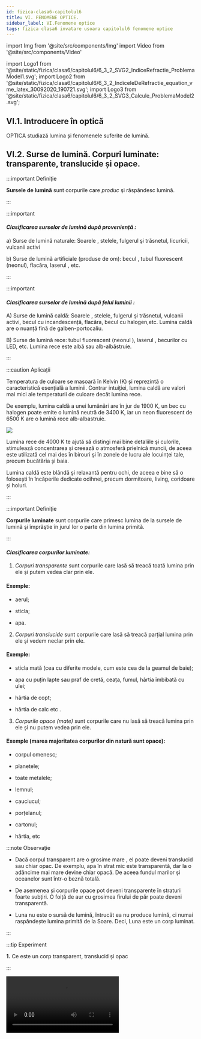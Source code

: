 ```yaml
---
id: fizica-clasa6-capitolul6
title: VI. FENOMENE OPTICE.
sidebar_label: VI.Fenomene optice
tags: fizica clasa6 invatare usoara capitolul6 fenomene optice
---
```


import Img from '@site/src/components/Img'
import Video from '@site/src/components/Video'

import Logo1 from '@site/static/fizica/clasa6/capitolul6/6_3_2_SVG2_IndiceRefractie_ProblemaModel1.svg';
import Logo2 from '@site/static/fizica/clasa6/capitolul6/6_3_2_IndiceleDeRefractie_equation_vme_latex_30092020_190721.svg';
import Logo3 from '@site/static/fizica/clasa6/capitolul6/6_3_2_SVG3_Calcule_ProblemaModel2.svg';


## VI.1. Introducere în optică



OPTICA studiază lumina și fenomenele suferite de lumină.


## VI.2. Surse de lumină. Corpuri luminate: transparente, translucide și opace.	




:::important Definiţie

**Sursele de lumină** sunt corpurile care _produc_ şi răspândesc lumină. 

:::


:::important

#### _Clasificarea surselor de lumină după proveniență :_

a)	Surse de lumină naturale: Soarele , stelele, fulgerul și trăsnetul, licuricii, vulcanii activi
 
b)	Surse de lumină artificiale (produse de om): becul , tubul fluorescent (neonul), flacăra, laserul , etc.

:::


:::important


#### _Clasificarea surselor de lumină după felul luminii  :_


A)	Surse de lumină caldă: Soarele , stelele, fulgerul și trăsnetul, vulcanii activi, becul cu incandescență, flacăra, becul cu halogen,etc.  Lumina caldă are o nuanță fină de galben-portocaliu.
 
B)	Surse de lumină rece: tubul fluorescent (neonul ), laserul , becurilor cu LED, etc. Lumina rece este albă sau alb-albăstruie.




:::


:::caution Aplicații

Temperatura de culoare se masoară în Kelvin (K) și reprezintă o caracteristică esențială a luminii. Contrar intuiției, lumina caldă are valori mai mici ale temperaturii de culoare decât lumina rece. 

De exemplu, lumina caldă a unei lumânări are în jur de 1900 K, un bec cu halogen poate emite o lumină neutră de 3400 K, iar un neon fluorescent de 6500 K are o lumină rece alb-albastruie. 

<Img src="fizica/clasa6/capitolul6/6_2_Poza0_TemperaturaDeCuloare.jpg" />


Lumina rece de 4000 K te ajută să distingi mai bine detaliile și culorile, stimulează concentrarea și creează o atmosferă prielnică muncii, de aceea este utilizată cel mai des în birouri și în zonele de lucru ale locuinței tale, precum bucătăria și baia.
 
Lumina caldă este blândă și relaxantă pentru ochi, de aceea e bine să o folosești în încăperile dedicate odihnei, precum dormitoare, living, coridoare și holuri.

:::



:::important Definiţie

**Corpurile luminate** sunt corpurile care primesc lumina de la sursele de lumină şi împrăştie în jurul lor o parte din lumina primită.

:::



#### _Clasificarea corpurilor luminate:_


1)	_Corpuri transparente_ sunt corpurile care lasă să treacă toată lumina prin ele și putem vedea clar prin ele. 

#### Exemple:

- aerul;

- sticla;

- apa.

2)	_Corpuri translucide_ sunt corpurile care lasă să treacă parțial lumina prin ele și vedem neclar prin ele. 

#### Exemple:

- sticla mată (cea cu diferite modele, cum este cea de la geamul de baie);

- apa cu puțin lapte sau praf de cretă, ceața, fumul, hârtia îmbibată cu ulei;

- hârtia de copt;

- hârtia de calc etc .

3)	_Corpurile opace (mate)_ sunt corpurile care nu lasă să treacă  lumina prin ele și nu putem vedea  prin ele. 

#### Exemple (marea majoritatea corpurilor din natură sunt opace):

- corpul omenesc;

- planetele;

- toate metalele;

- lemnul;

- cauciucul;

- porțelanul;

- cartonul;

- hârtia, etc


:::note Observație

- Dacă corpul transparent are o grosime mare , el poate deveni translucid sau chiar opac. De exemplu, apa în strat mic este transparentă, dar la o adâncime mai mare devine  chiar opacă. De aceea fundul marilor și oceanelor sunt într-o beznă totală.

- De asemenea și corpurile opace pot deveni transparente în straturi foarte subțiri. O foiță de aur cu grosimea firului de păr poate deveni transparentă.

- Luna nu este o sursă de lumină, întrucât ea nu produce lumină, ci numai raspândește lumina primită de la Soare. Deci, Luna este un corp luminat.

:::



:::tip Experiment

**1.** Ce este un corp transparent, translucid și opac

:::


<Video src="https://www.youtube.com/embed/Bw2ekVKWpg4" />


**Materiale necesare:** un corp transparent (pahar de sticlă), translucid (hârtie de calc sau hârtie de copt) și opac (lingură), lanternă.



**Modul de lucru (Partea 1):** 

- Priveşte, rând pe rând, prin obiectele date corpurile din jurul tău. Cum vezi prin ele ?




:::note Observație (Partea 1)

Prin corpul transparent vedem clar, prin corpul translucid vedem neclar şi prin corpurile opace nu vedem deloc.


:::



**Modul de lucru (Partea 2):** 

- Luminează pe rând cele trei corpuri luminate. Prin care trece lumina ?





:::note Observație (Partea 2)

Prin corpul transprent trece toată lumina ce cade pe el, prin corpul translucid trece doar o parte din lumină şi prin corpurile opace  nu trece deloc lumina.


:::




**Concluzia experimentului:** 

Corpurile prin care lumina trece şi prin care vedem clar sunt corpuri transparente ( exemple : aerul, apa, sticla, anumite mase plastice, etc. ).

Corpurile care lasă să trecă parțial lumina prin ele şi prin care vedem neclar sunt corpuri translucide ( sticla mată, ceaţa, hârtia de calc, hârtia îmbibată cu ulei ).

Corpurile prin care lumina nu trece şi prin care nu vedem sunt corpuri opace ( toate metalele, lemnul, porţelanul , cauciucul, unele mase plastice, etc.)





:::caution Să observăm:

Privește imaginile următoare și scrie în dreptul fiecăreia ce fel de sursă este (naturală/artificială).


1) ........................

<Img src="fizica/clasa6/capitolul6/6_2_Poza1_Fulgerul.jpg" />


2) ........................

<Img src="fizica/clasa6/capitolul6/6_2_Poza2_Rasarit.jpg" />


3) ........................

<Img src="fizica/clasa6/capitolul6/6_2_Poza3_Lumanare.jpg" />


4) ........................

<Img src="fizica/clasa6/capitolul6/6_2_Poza4_Bec.jpg" />

5) ........................

<Img src="fizica/clasa6/capitolul6/6_2_Poza5_Lasere.jpg" />


6) ........................

<Img src="fizica/clasa6/capitolul6/6_2_Poza6_Vulcan.jpg" />


7) ........................

<Img src="fizica/clasa6/capitolul6/6_2_Poza7_Neon.jpg" />



:::


<br></br>



:::caution Să observăm:

Privește imaginile următoare și scrie în dreptul fiecăreia felul corpului (transparent/translucid/opac)

8) ........................

<Img src="fizica/clasa6/capitolul6/6_2_Poza8_Ochelari.jpg" />


9) ........................

<Img src="fizica/clasa6/capitolul6/6_2_Poza9_SticlaMata.jpg" />


10) ........................

<Img src="fizica/clasa6/capitolul6/6_2_Poza10_Acvariu.jpg" />


11) ........................

<Img src="fizica/clasa6/capitolul6/6_2_Poza11_GlobSticla.jpg" />


12) ........................

<Img src="fizica/clasa6/capitolul6/6_2_Poza12_Luna.jpg" />


13) ........................

<Img src="fizica/clasa6/capitolul6/6_2_Poza13_LocomotivaCuAbur.jpg" />

14) ........................

<Img src="fizica/clasa6/capitolul6/6_2_Poza14_CopacInCeata.jpg" />


:::

<br></br>
<br></br>



## VI.3. Propagarea rectilinie a luminii. Viteza luminii.


### VI.3.1. Propagarea  rectilinie a luminii. 



:::tip Experiment

**2.** Propagarea rectilinie a luminii 

:::


<Video src="https://www.youtube.com/embed/l_9JY4eabbI" />


**Materiale necesare:** lanternă, corp.



**Modul de lucru:** 

- Luminează cu lanterna un pieptene. 

- Ce observi ? 


:::note Observație

La ieşirea din pieptăn, lumina apare sub formă de linii drepte, intercalate cu linii întunecate.

:::


**Concluzia experimentului:** 

La ieşirea din pieptăn, ea apare sub formă de linii drepte.

Unde sunt dinţii pieptănului se formează umbra lor, deoarece lumina nu poate să-şi schimbe direcţia de propagare pentru a ocoli obstacolele. 

Deci, lumina se propagă în linie dreaptă.


:::important

**Lumina se propagă ( se răspândește ) prin mediile transparente și translucide în linie dreaptă, adică rectiliniu.**

**Lumina se propagă și în vid (spațiu unde nu există nicio substanță).**



:::






:::important

**Raza de lumină** indică direcția de propagare a luminii și se desenează printr-o linie dreaptă cu o săgeată care să indice sensul de propagare. 


:::




:::important

Un grup de mai multe raze de lumină învecinate, care suferă aceleași fenomene optice  formează un **fascicul de lumină.** 


:::



:::important

#### Clasificarea fasciculelor de lumină:
 
a)	Fascicul paralel, în care toate razele sunt paralele.


<Img src="fizica/clasa6/capitolul6/6_3_1_Poza1_FasciculParalel.jpg" />



b)	Fascicul convergent, în care razele se întâlnesc într-un punct.


<Img src="fizica/clasa6/capitolul6/6_3_1_Poza2_FasciculConvergent.jpg" />


c)	Fascicul divergent, în care razele pleacă din același punct și se îndepărtează unele de altele.

<Img src="fizica/clasa6/capitolul6/6_3_1_Poza3_FasciculDivergent.jpg" />



:::


<br></br>



:::tip Experiment

**3.** Tipuri de fascicule
:::


<Video src="https://www.youtube.com/embed/rTX-UMNXsH8" />


**Materiale necesare:** lanternă, hârtie (carton), foarfece, riglă, creion


:::warning Atenție

Atenție când lucrezi cu obiecte ascuțite (foarfece) !

:::



**Modul de lucru:** 

- Decupează din hârtie sau carton două fante (deschideri) paralele, pe alta hârtie două fante convergente (un V).

- Luminează pe rând cele două fante. 
 

- Ce observi ? 


:::note Observație

Lumina trece prin fante și formează cele trei tipuri de fascicule.

:::


**Concluzia experimentului:** 

Fasciculele de lumină sunt de trei feluri: 

- paralel (raze paralele),
 
- divergent (raze care pornesc din același punct și apoi se îndepărtează) și

- convergent (raze care se unesc) .
 



<br></br>
<br></br>



### VI.3.2. Viteza luminii. Anul-lumină. Indicele de refracție.


:::important

**În vid lumina se propagă cu viteza de 300.000.000 m/s**  și se notează cu  litera "c " și nu cu "v", ca la viteză. Cu "v " notăm viteza luminii în celelalte medii (substanțe transparente). În alte medii viteza de propagare a luminii este mai mică. 

:::


:::important

**Lumina își schimbă viteza de propagare în funcție de mediul traversat.**

:::


Viteza luminii este cea mai mare viteză cunoscută până acum. Dacă am reuși să ne deplasăm cu viteza luminii, într-o secundă am ajunge în America și ne-am și întoarce, adică ne-am putea teleporta. Dar suntem încă departe de acestă viteză. Cea mai mare viteză este a unei rachete cosmice, care pentru a se desprinde de gravitația Pământului are o viteză de 40.000km/h.


:::important

**Pentru a măsura distanțele colosale dintre corpurile cerești ( planete, stele, galaxii ) se folosește ca unitate de măsură anul-lumină.** 

:::

:::important Definiție

**Anul-lumină ( a. l. )** este distanța pe care o stăbate lumina într-un an de zile.


:::


:::important

a.l. = c ∙ t = 300.000.000 m/s ∙ 1 an = 300.000.000 m/s ∙ 365 zile = 300.000.000 m/s ∙ 365 ∙ 24 h = 300.000.000 m/s ∙ 365 ∙ 24 ∙ 3600 s 

a.l. = c ∙ t  = 946.080 ∙ 10<sup>10</sup> m

:::



:::caution Problemă model

1) Care este distanța de la Soare la Pământ, știind că luminii îi ia 8 minute pentru a ajunge pe Terra.

- Notăm datele problemei :

  - t = 8 min
  - c = 300.000.000 m/s
  - d = ?

- Scriem formula distanței : 

  - d = c ∙ t = 300.000.000 m/s ∙ 8 min = 300.000.000 m/s ∙ 8 ∙ 60 s = 144000000000 m = 144 ∙ 10<sup>9</sup> m ( 144 de miliarde de metri ).

 
:::




:::caution Problemă model

2) Proxima Centauri este o stea pitică roșie ce se află la o distanță de aproximativ 4 ∙1013 km de Terra în constelația Centaurului, fiind steaua cea mai apropiată de Sistemul nostru Solar. Află timpul în ani în care lumina parcurge această distanță

- Notăm datele problemei :

  - t = ? min
  - c = 300.000.000 m/s = 3 ∙ 10<sup>8</sup> m 
  - d = 4 ∙ 10<sup>13</sup> km = 4 ∙ 10<sup>16</sup> m

- Scoatem timpul  din formula vitezei  și calculăm timpul în ani cu regula de trei simplă:  


<Img src="fizica/clasa6/capitolul6/6_3_2_Poza1_RezolvareProblemaModel2.jpg" />


 
:::



:::important Definiție

**Indicele de refracție (notat cu n)** al unui mediu transparent este dat de raportul dintre viteza luminii în vid ( c) și viteza luminii în mediul repectiv (v).

<Logo2 title="Logo2" className="logo" class='svg-responsive'/>


c = viteza luminii în vid = 300.000.000 m/s

v = viteza luminii în mediul respectiv



:::


Observați că **indicele de refracție nu are unitate de măsură**, spunem că este o mărime adimensională, deoarece este raportul a 2 mărimi identice(viteze) și se simplifică unitățile lor de măsură. Indicele de refracție este o _constantă de material_, care se ia dintr-un tabel, fiind specific fiecărei substanțe transparente(vezi tabelul de mai jos.


**Indicele de refracție este o constantă de material,** care se ia dintr-un tabel, fiind specific fiecărei substanțe transparente (vezi tabelul de mai jos).




<Img src="fizica/clasa6/capitolul6/6_3_2_Poza2_TabelIndiciDeRefractie.jpg" />





:::caution Problemă model

3) Să se calculeze indicele de refracție al apei, știind că viteza de propagare a luminii prin apă este 220.000.000 m/s. Voi trebuie să știți pe dinafară numai viteza luminii în vid.

- Scriem datele problemei:

  - c = 300.000.000 m/s
  - v = 220.000.000 m/s

- Scriem formula indicelui de refracție:

<Logo1 title="Logo1" className="logo" class='svg-responsive3'/>


 
:::



:::caution Problemă model

4) Să se calculeze viteza luminii prin diamant care are indicele de refracție de 2,42.

- Scriem datele problemei:

  - c = 300.000.000 m/s
  - n = 2,42

- Scriem formula indicelui de refracție: 

<Logo2 color="white" title="Logo2" className="logo" class='svg-responsive'/>



- Scoatem necunoscuta din ecuație, astfel n coboara la numitor și v urcă la numărător în partea opusă (fiind extremi pot schimba locul între ei).


<Logo3 title="Logo3" className="logo" class='svg-responsive3'/>



:::


<br></br>




## VI.4. Umbra și penumbra


:::important

Deoarece lumina se propagă în linie dreaptă, atunci când întâlnește un corp opac (prin care nu poate trece) în spatele corpului opac se formează **umbra corpului** (o zonă întunecată unde nu ajunge lumina) și **penumbra corpului** (o zonă mai puțin întunecată în care ajunge numai o parte din lumina produsă de sursă). Lumina nu poate ocoli corpul opac.


:::

Sursele de lumină folosite în practică **nu sunt punctiforme**, ele au anumite dimensiuni şi de aceea în jurul umbrei unui corp luminat apare şi penumbra.


Pentru a desena umbra și penumbra unui corp opac
 
- Trebuie întâi să desenăm sursa de lumină, de obicei în stânga și apoi corpul opac.
 
- Desenăm un punct la sursă și la corp sus, respectiv jos.

- Pentru a forma umbra corpului se duc 2 raze : prima (1) unim sus sursă cu sus corp și a doua rază (2) unim cu o linie jos sursă , jos corp.
 
- Între aceste 2 raze, în spatele corpului opac conturăm umbra corpului, înnegrind-o cu creionul.

- Pentru a forma penumbra corpului se duc alte 2 raze : prima (4) unim sus sursă cu jos corp și a doua rază (3) unim cu o linie jos sursă , sus corp. Între aceste 2 raze în spatele corpului opac , în jurul umbrei, conturăm penumbra corpului, înnegrind-o ușor cu creionul.

- Umbra și penumbra au aceeiași formă cu corpul. Dacă corpul este sferic, ele vor fi tot sferice. Dacă corpul este dreptunghiular, umbra și penumbra sunt și ele tot dreptunghiulare.


<Img src="fizica/clasa6/capitolul6/6_4_Poza1_UmbraSiPenumbra.jpg" />





:::tip Experiment

**4.** Umbra și penumbra corpurilor
:::


<Video src="https://www.youtube.com/embed/F5ZkJIj2GPw" />


**Materiale necesare:** lanternă de la telefon,lanternă cu iluminare largă, un corp opac ( o lingură).





**Modul de lucru (Partea1):** 

- Luminează corpul opac cu lanterna telefonului, spre un perete.

- Ce observi ? 


:::note Observație Partea1

În spatele corpului opac se formează doar umbra lui (zonă întunecată), atunci când îl luminăm cu o sursă de lumină punctiformă (împrăștie un fascicul de lumină îngust).

:::



**Modul de lucru (Partea2):** 

- Luminează corpul opac cu o lanterna obișnuită (care să împrăștie lumina în mai multe direcții), spre un perete.

- Ce observi ? 


:::note Observație Partea2

În spatele corpului opac se formează atât umbra lui (zonă întunecată), cât și penumbra corpului ( o zonă mai puțin întunecată, în jurul umbrei ), atunci când îl luminăm cu o sursă de lumină nepunctiformă (împrăștie un fascicul de lumină larg, în mai multe direcții).

:::




**Concluzia experimentului:** 

Datorită propagării rectilinii a luminii, când în calea luminii așezăm un corp opac, în spatele lui se formează umbra ( zonă întunecată ) și penumbra corpului ( zonă mai puțin întunecată ).

<br></br>




### VI.4.1. Extindere: Producerea eclipselor

#### Eclipsele sunt fenomene naturale care se datorează tot propagării rectilinii a luminii și formării umbrei și penumbrei.




:::tip Experiment

**5.** Eclipsa de Soare
:::


<Video src="https://www.youtube.com/embed/axrDHFuaJHQ" />


**Materiale necesare:** lanternă de la telefon, un balon umflat și prins cu o ață, o mingiuță prinsă cu o ață.




**Modul de lucru:** 

- Ține mingiuța în fața balonului și lumineaz-o cu lanterna  

- Ce observi ? 


:::note Observație

Umbra mingiuței cade pe balon.

Lanterna joacă rolul Soarelui, mingiuța este Luna și balonul este Pământul.


:::


**Concluzia experimentului:** 

Zonă de pe Pământ pe care cade umbra Lunii este în eclipsă totală de Soare.


:::important

Pentru a avea loc o Eclipsa de Soare, Luna trebuie să fie între Soare și Pământ, aliniate.


:::


Desenul este identic cu cel de la umbră, numai că în locul sursei de lumină  este Soarele și corpul opac este Luna.

Vom desena numai umbra Lunii pentru a nu încărca desenul. Pământul îl desenăm după ce formăm umbra Lunii astfel încât umbra Lunii să cadă pe Pământ.


:::important Definiție

Zonele de pe Pământ pe care cade umbra Lunii spunem că sunt în **eclipsă totală de Soare.**

Zonele de pe Pământ pe care cade penumbra Lunii spunem că sunt în **eclipsă parțială de Soare.**

:::


<Img src="fizica/clasa6/capitolul6/6_4_1_Poza1_EclipsaTotalaDeSoare.jpg" />



:::caution Aplicații



Eclipsele totale de Soare sunt evenimente rare. În medie umbra Lunii trece prin același loc pe Terra doar o dată în 370 de ani. Însă răstimpul poate să nu fie decât un an (minimum), sau să se întindă pe milenii.

Secolul al XXI-lea numără 224 de eclipse de Soare, dintre care: 77 parțiale, 72 inelare, 68 totale și 7 hibride. 

Astfel, după ce s-a așteptat atât de mult, eclipsa totală nu durează decât câteva minute, întrucât umbra Lunii se deplasează rapid spre Est, cu cel puțin 1.700 km/h.
 
**Astronomii spun că de abia pe 3 septembrie 2081 va avea loc o eclipsă totală de soare vizibilă total de pe teritoriul României.** Eclipsa va începe în Oceanul Atlantic, va trece prin Jersey, apoi va traversa Franța metropolitană (din Bretania până în Alsacia), Germania, Elveția, Italia de Nord, Austria, Slovenia, Croația, Ungaria, România, Bulgaria, va traversa Marea Neagră, apoi își va continua drumul prin Turcia, apoi prin Siria, Irak, Iran. Va traversa Golful Persic, apoi întregul Ocean Indian, pentru a se sfârși între insulele Sumatra și Java.

**La 11 august 1999, a avut loc o eclipsă de Soare, ultima eclipsă totală de Soare din secolul al XX-lea. Pe teritoriul României a avut maximul, la Râmnicu Vâlcea.**

Bancnota a marcat evenimentul astronomic – Eclipsa totală de Soare din 11 august 1999, precum și intrarea într-un nou mileniu prin emiterea primei bancnote din polimer din Europa. A fost emisă de Banca Națională a României, în ediție limitată la 1 milion de exemplare.


<Img src="fizica/clasa6/capitolul6/6_4_1_Poza2_Bancnota2000LeiFata_EclipsaTotalaDeSoare.jpg" />

<Img src="fizica/clasa6/capitolul6/6_4_1_Poza3_Bancnota2000LeiVerso_EclipsaTotalaDeSoare.jpg" />

<Img src="fizica/clasa6/capitolul6/6_4_1_Poza4_EclipsaTotalaDeSoare_PozaReala.jpg" />



Pentru a observa cu ochiul liber o eclipsă de Soare este nevoie de un filtru solar special ( o peliculă aluminizată care oprește radiațiile periculoase ). Fără acest filtru observarea eclipsei duce la accidente grave ale ochiului, care pot ajunge până la orbire. 

<Img src="fizica/clasa6/capitolul6/6_4_1_Poza5_OchelariSpecialiEclipsaTotalaDeSoare.jpg" />




:::


<br></br>





:::tip Experiment

**6.** Eclipsa de Lună
:::


<Video src="https://www.youtube.com/embed/d-E29zpyKcU" />


**Materiale necesare:** lanternă de la telefon, un balon umflat și prins cu o ață, o mingiuță prinsă cu o ață.




**Modul de lucru:** 

- Ține balonul în fața mingiuței și luminează-l cu lanterna.  

- Ce observi ? 


:::note Observație

Umbra balonului cade pe mingiuță.

Lanterna joacă rolul Soarelui, mingiuța este Luna și balonul este Pământul.


:::


**Concluzia experimentului:** 

Când Luna se află în umbra Pământului  are loc o eclipsă totală de Lună.


:::important

Pentru a avea loc o Eclipsa de Lună trebuie ca Pământul să fie între Soare și Lună , aliniate


:::


Desenul este identic cu cel de la umbră, numai că în locul sursei de lumină este Soarele și corpul opac este Pământul.

Vom desena numai umbra Pământului pentru a nu încărca desenul. Luna o desenăm după ce formăm umbra Pământului,  astfel încât Luna să fie în umbra Pământului.


:::important Definiție

Când Luna se află în umbra Pământului  spunem că are loc o **eclipsă totală de Lună.**

Când Luna se află în penumbra Pământului  spunem că are loc o **eclipsă parțială de Lună.**

:::


<Img src="fizica/clasa6/capitolul6/6_4_1_Poza6_EclipsaTotalaDeLuna_Desen.jpg" />


:::caution Aplicații

Totuși timpul de la primul contact al Lunii cu conul de umbră al Pământului până la ultimul contact este mult mai mare, putând dura chiar și 6 ore.
 

Ultima eclipsă de Lună a fost cea din noaptea de 5 iunie 2020.

<Img src="fizica/clasa6/capitolul6/6_4_1_Poza7_EclipsaTotalaDeLuna_PozaReala.jpg" />


**Următoarea eclipsă  de Lună va fi vizibilă în România în data de 30 noiembrie 2020 și  va putea fi privită cu ochiul liber la ora 22.13, în condițiile în care cerul va fi senin.**


:::




## VI.5. Reflexia luminii și refracția luminii

### VI.5.1. Reflexia luminii. Legile reflexiei.


:::important Definiție

**Reflexia luminii** este fenomenul în care lumina se întoarce în primul mediu, cu  schimbarea direcţiei de propagare, atunci când ea întâlneşte un alt mediu (suprafaţa de separare dintre două medii optice diferite).

:::


:::important Legile reflexiei

**LegeaI:** 

**Raza incidentă, normala și raza reflectată sunt coplanare (aparțin aceluiași plan).**



:::


:::important Legile reflexiei

**Legea a II a:**
 
**Unghiul de incidență(i) este egal cu unghiul de reflexie(r).**

**î  =  ȓ**



:::


:::note Observație

Când raza de lumină cade perpendicular pe suprafața de separare, raza reflectată se întoarce în primul mediu pe același drum, adică este singurul caz când nu își schimbă direcția de propagare.


:::




:::tip Experiment

**7.** Legile reflexiei luminii

:::


<Video src="https://www.youtube.com/embed/Y9EPdoeG9_I" />


**Materiale necesare:** oglindă plană, raportor, laser.



**Modul de lucru:** 

- Aşază oglinda pe verticală.

- La baza oglinzii poziţionează pe orizontală (pe podea) raportorul, având punctul 0 la mijlocul oglinzii.

- Trimite fasciculul laser sub un anumit unghi pe oglindă, în punctul zero (laserul se aşează şi el tot pe podea, înclinându-i puţin vârful pentru a vizualiza raza reflectată).

- Aşază rigla pe direcţia razei reflectate de oglindă şi citeşte unghiul de reflexie.





:::note Observație

Unghiul sub care se trimite spre oglindă  fasciculul iniţial ( unghi de incidență) este egal cu unghiul sub  care se întoarce lumina ( unghi de reflexie ), faţă de normală.


:::


**Concluzia experimentului:** 

Lumina se reflectă cu acelaşi unghi (unghi de reflexie) cu care raza iniţială a ajuns la  oglindă (unghi de incidenţă). Pe o suprafaţă şlefuită (cum este oglinda), lumina _se reflectă în mod ordonat_, respectând această lege.



:::caution Aplicarea legilor reflexiei

Pentru a desena raza care suferă fenomenul de reflexie (raza reflectată) trebuie să parcurgem următoarele etape:

- Desenăm suprafața de separare dintre cele două medii diferite și le notăm. Primul mediu (I) se consideră mediul unde se află sursa de lumină

- Cu o linie punctată se desenează perpendiculara pe această suprafață de separare, numită normala la suprafața de separare și notată cu NI, unde I este punctul de incidență, unde cade raza provenită de la sursa S(raza incidentă=SI)

- Se măsoară cu raportorul unghiul dintre normală și raza incidentă, SI , numit unghi de incidență, notat cu i

- Se măsoară un unghi egal cu i în partea dreaptă a normalei și se conturează raza reflectată (RI) și se notează și unghiul de reflexie, r

Notații (legenda) pentru desenul de la reflexia luminii :

SI=raza incidentă

RI= raza reflectată

NI=normala la suprafața de separare

i =unghi de incidență

r = unghi de reflexie

<Img src="fizica/clasa6/capitolul6/6_5_1_ReprezentareGraficaReflexie.jpg" />

:::

<br></br>
<br></br>





### VI.5.2. Oglinzile – aplicații ale reflexiei luminii



:::important 

**Oglinzile** sunt corpuri netede și lucioase, în care lumina se reflectă.

:::


:::note Observație

Imaginea obiectului (im ob ) se formează în oglindă prin fenomenul de reflexie, respectând legile acesteia.

Dacă oglinda nu este netedă (nu este bine șlefuită) are loc o reflexie difuză a luminii (reflexie dezordonată) și nu se formează imaginea obiectului.

Oglinzile se obțin prin depunerea unui strat subțire de metal (argint sau aluminiu) pe o suprafață de sticlă ( obișnuită sau de cristal).


<Video src="https://www.youtube.com/embed/FdNkgp3I4Lk" />


:::


:::important Clasificarea oglinzilor

1)	**Oglinzile plane** au suprafața plană (dreaptă) și sunt cele pe care le avem cu toții acasă și în care ne uităm zilnic. 

Iată simbolul ei (partea din spate care nu reflectă lumina se hașurează)


<Img src="fizica/clasa6/capitolul6/6_5_2_Poza1_DesenOglindaPlana.jpg" />




:::


:::caution Aplicații ale oglinzilor plane

În oglinda plană îţi vezi “dublura” (imaginea) care te priveşte din spatele oglinzii, imitându-ţi mişcările și sunt cele pe care le avem cu toții acasă și în care ne uităm zilnic.

<Img src="fizica/clasa6/capitolul6/6_5_2_Poza2_ImagineInOglindaACartiiDeFizica.jpg" />


:::



:::important Clasificarea oglinzilor

2) **Oglinzi sferice** care la rândul lor sunt de două feluri:

- **a) Oglinzile concave**  reflectă cu partea interioară, scobită a suprafeței sferice ( adică au partea lucioasă pe partea interioară a sferei). **Ele transformă un fascicul de lumină paralel într-unul convergent.**

<Img src="fizica/clasa6/capitolul6/6_5_2_Poza3_DesenOglindaConcava.jpg" />


:::





:::caution Aplicații ale oglinzilor concave

- în cosmetică (la machiat, la pensat);
 
<Img src="fizica/clasa6/capitolul6/6_5_2_Poza4_Exemplul1OglindaConcava.jpg" />
 
- la construcţia reflectoarelor (lanterne);
 
<Img src="fizica/clasa6/capitolul6/6_5_2_Poza5_Exemplul2OglindaConcava.jpg" />
 
- la construcţia reflectoarelor (faruri);

<Img src="fizica/clasa6/capitolul6/6_5_2_Poza6_Exemplul3OglindaConcava.jpg" />



- oglinzi stomatologice.

<Img src="fizica/clasa6/capitolul6/6_5_2_Poza7bis_Exemplul4OglindaConcava.jpg" />


::: 





:::important Clasificarea oglinzilor

- **b) Oglinzile convexe**  reflectă cu partea exterioară, bombată a suprafeței sferice ( adică au partea lucioasă pe partea exterioară a sferei). **Ele transformă un fascicul de lumină paralel într-unul divergent.**

<Img src="fizica/clasa6/capitolul6/6_5_2_Poza7_DesenOglindaConvexa.jpg" />


:::



:::caution Aplicații ale oglinzilor convexe

Ele sunt folosite ca oglinzi retrovizoare deoarece dau o vedere amplă a zonei din spatele lor.  


<Img src="fizica/clasa6/capitolul6/6_5_2_Poza8_Exemplul1OglindaConvexa.jpg" />
 
 
 

::: 



<Video src="https://www.youtube.com/embed/_-ZCu8-UUpg" />



<br></br>

:::caution Aplicație a fenomenului de reflexie 



<Video src="https://www.youtube.com/embed/v917Ov0GGD0" />





Formarea imaginii unui obiect într-o oglindă plană :

- Se desenează oglinda plană pe verticală.

- Se trasează prin mijlocul oglinzii axa optică principală, perpendiculară pe oglindă ( pe orizontală ).

- Se desenează obiectul AB sub forma unui segment cu săgeată, în fața oglinzii.

- Se duce prima rază din vârful obiectului (B) perpendiculară pe oglindă și se prelungește punctată în spatele oglinzii ( fiind perpendiculară pe suprafața oglinzii nu își schimbă direcția de propagare când se reflectă ).

- Se duce a doua  rază din vârful obiectului (B) oblică pe oglindă se trasează raza reflectată a acesteia, respectând legile reflexiei ( unghiul i = unghiul r )

- Se prelungește punctată în spatele oglinzii raza reflectată, până se întâlnește cu prelungirea primei raze. Punctul de intersecție al lor se notează cu B', care reprezintă vârful imaginii obiectului în oglindă.

- Din punctul B' se duce perpendiculară pe axa optică principală, iar piciorul perpendicularei se notează cu A' și reprezintă baza imaginii obiectului în oglindă. Se pune vârful săgeții în B'.


Caracterizarea imaginii ( A'B' ) obiectului în oglinda plană : 

- Im. A'B' este la fel de mare ca ob. AB.

- Este dreaptă. 

- Imaginea este virtuală , deoarece se formează la intersecția razelor reflectate( ea nu poate fi prinsă pe ecran sau film foto).

- Ob. AB și im. A'B' sunt simetrice față de oglindă (imaginea se formează în spatele oglinzii, la aceeaşi distanţă faţă de oglindă ca şi obiectul ).

<Img src="fizica/clasa6/capitolul6/6_5_2_Poza8bis_FormareaImaginiiIntroOglindaPlana.jpg" />

:::



<br></br>



:::tip Experiment

**8.** Cum construim un periscop

:::


<Video src="https://www.youtube.com/embed/Kv8knWyExjs" />


**Materiale necesare:** 2 oglinzi plane, carton, echer dreptunghic isoscel,cuțit, foarfece, scotch

:::warning Atenție

Atenție la manipularea cuțitului, foarfecelor și a celor două oglinzi de sticlă !

:::



**Modul de lucru:** 

- Decupează dintr-un carton un dreptunghi .

- Marchează cu ajutorul echerului pozițiile celor două oglinzi, astfel încât să aibă o înclinare de 45° față de marginile de jos, respectiv de sus a cartonului.

- Decupează cu cuțitul și cu foarfeca locul unde vei plasa oglinzile, respectiv două dreptungiuri ( prin cel de jos vei privi, iar prin cel de sus intră lumina).

- Aşază oglinzile în lăcașele decupate și prinde cu scotch periscopul.

- Privește prin fereastra de jos a periscopului. 

- Ce observi ?





:::note Observație

Privind prin fanta de jos, văd obiectele aflate la nivelul fantei de sus.


:::


**Concluzia experimentului:** 

Periscopul este un instrument optic alcătuit din lentile, oglinzi, și/sau prisme cu ajutorul căruia se pot efectua observații între două niveluri diferite ca înălțime (tranșee, dintr-un submarin etc). 

În domeniul naval, periscopul este folosit de submarine pentru a da posibilitatea acestora să supravegheze situația de la suprafața apei, fără a fi văzut. 


<br></br>




### VI.5.3. Refracția luminii.


:::important Definiție

**Refracția luminii** este fenomenul în care lumina trece în cel de-al doilea mediu, cu schimbarea direcției de propagare, atunci când întălnește un alt mediu transparent.


:::

<Video src="https://www.youtube.com/embed/mmp8R9GipPM" />


<br></br>


:::note Observație

Când raza de lumină cade perpendicular pe suprafața de separare, raza refractată trece în al II-lea mediu pe același drum, adică este singurul caz când nu își schimbă direcția de propagare.

:::

:::caution Aplicații

Pentru a desena raza care suferă fenomenul de refracție (raza refractată) trebuie să parcurgem aceleași etape ca la reflexie, numai că prelungim normala și în al II-lea mediu și apoi prelungim tot punctat și raza incidentă în al II-lea mediu, ca în desenele de mai jos.



**Pentru a vedea cum trece lumina în cel de-al II-lea mediu , adică cum se refractă, avem două cazuri :**



**Cazul I: Când n<sub>1</sub> < n<sub>2</sub> **

Adică indicele de refracție al primului mediu este mai mic decât indicele de refracție al mediului II (exemplu : aer-apă, apă- sticlă, aer-sticlă, aer-diamant, apă-diamant,etc), **raza refractată se apropie de normală și unghiul de refracție(r') este mai mic decât unghiul de incidență(i).**


<Img src="fizica/clasa6/capitolul6/6_5_3_Poza1_Refractia_IndiceleN1MaiMicDecatN2.jpg" />
 

**Cazul II: Când n<sub>1</sub> > n<sub>2</sub> **

Adică indicele de refracție al primului mediu este mai mare decât indicele de refracție al mediului II (exemplu : apă- aer, sticlă -apă, sticlă -aer, diamant -aer, diamant -apă, etc), **raza refractată se depărtează de normală și unghiul de refracție(r') este mai mare decât unghiul de incidență(i).**

<Img src="fizica/clasa6/capitolul6/6_5_3_Poza2_Refractia_IndiceleN1MaiMareDecatN2.jpg" />

:::





:::caution Aplicații

Lentilele (lupa , ochelarii) sunt aplicații ale fenomenului de refracție.

<Img src="fizica/clasa6/capitolul6/6_2_Poza8_Ochelari.jpg" />


<Img src="fizica/clasa6/capitolul6/6_5_3_Poza3_Lupa.jpg" />



:::





<br></br>



:::tip Experiment

**9.** Refracția luminii 

:::


<Video src="https://www.youtube.com/embed/5JTsGbZjFZA" />



**Materiale necesare:** semicilindru din plexiglas ( sticlă), disc Hartl, laser.


**Modul de lucru:** 

- Așază piesa semicilindrică pe discul Hartl astfel încât centrul ei să fie în centrul discului.

- Urmărește mersul razei incidente și a celei de refracție, pentru diferite unghiuri de incidență. Măsoară de fiecare dată unghiul de refracție.

- Schimbă poziția piesei semicilindrice astfel încât raza incidentă să treacă din plexiglas în aer. 

- Măsoară unghiurile de incidență și de refracție. 

- Ce observi ?




<br></br>


:::note Observație

Când indicele de refracție a primului mediu este mai mic decât a celui de-al doilea mediu ( aer-plexiglas), unghiul de incidență este mai mic decât unghiul de refracție.

Când indicele de refracție a primului mediu este mai mare decât a celui de-al doilea mediu (plexiglas- aer ), unghiul de incidență este mai mare decât unghiul de refracție.


:::






:::important

**Consecințele refracției luminii** au loc datorită schimbării direcţiei razei refractate faţă de direcţia razei incidente, modificând imaginea obiectelor aflate în apă:

- Un corp aflat în apă pare rupt la suprafața apei, ca și cum partea din apă a corpului nu este în continuarea celei din aer.


<Img src="fizica/clasa6/capitolul6/6_5_3_Poza4_CreionInPahar.jpg" />


- Un corp aflat în apă este perceput de ochiul nostru mai la suprafaţă decât este el în realitate. Astfel apele limpezi sunt mult mai adânci decât par.

<Img src="fizica/clasa6/capitolul6/6_5_3_Poza5_MonedaInPahar.jpg" />


- Obiectele aflate în apă par mai mari decât în realitate, apa comportându-se ca o lupă. O picătură de apă pusă pe o literă („u”) măreşte imaginea acesteia.


<Img src="fizica/clasa6/capitolul6/6_5_3_Poza6_MonedaInPaharMarita.jpg" />


- Licărirea stelelor


<Video src="https://www.youtube.com/embed/xmS_w8x_M20" />
 

Înainte de a ajunge la ochiul nostru, lumina care pornește de la o stea îndepărtată, străbate atmosfera, care nu este niciodată complet liniștită. Datorită refracției diferite a luminii, care trece prin straturi de aer mai rece sau mai cald, nouă  ni se pare ca stralucirea stelelor si culoarea lor se schimba mereu, adică stelele clipesc. Dar privite din spațiu cosmic, ele nu clipesc, având o lumină continuă.


:::



<Video src="https://www.youtube.com/embed/Nrm1Ya18z0w" />


<br></br>





### VI.5.4. Reflexia totală. 


:::tip Experiment

**10.** Reflexia totală a luminii  

:::

<Video src="https://www.youtube.com/embed/wIivGY0s1KQ" />


**Materiale necesare:** semicilindru din plexiglas (sticlă), disc Hartl, laser.


**Modul de lucru:** 

- Așază piesa semicilindrică pe discul Hartl astfel încât centrul ei să fie în centrul discului și raza incidentă să treacă din plexiglas în aer.

- Urmărește mersul razei incidente și a celei de reflexie și  refracție, pentru diferite unghiuri de incidență.
 


:::note Observație

Când indicele de refracție a primului mediu este mai mare decât a celui de-al doilea mediu (plexiglas- aer ) și unghiul de incidență este mai mare decât unghiul limită, lumina se reflectă total.

:::





:::important Definiție

**Reflexia totală** este fenomenul în care are loc numai fenomenul de reflexie, fără formarea razei refractate ( unghiul de refracție este de 90° ).


:::


:::important

Pentru a avea loc fenomenul de reflexie totală trebuie îndeplinite două condiții:

1) Indicele de refracție al primului mediu să fie mai mare decât al celui de-al doilea mediu, adică n<sub>1</sub> > n<sub>2</sub> .

2) Unghiul de incidență să fie mai mare decât unghiul limită ( notat cu l ), unghi specific fiecărei perechi de medii care îndeplinește condiția n<sub>1</sub> > n<sub>2</sub> 



:::


<Video src="https://www.youtube.com/embed/XkFrN_bFJu8" />

<br></br>

<Video src="https://www.youtube.com/embed/BemYDN5jV78" />

<br></br>

<Video src="https://www.youtube.com/embed/bCYjWxxikFw" />

<br></br>

<Video src="https://www.youtube.com/embed/_kxRrgK6HEU" />


<br></br>
<br></br>


### VI.5.5. Lentile

### VI.5.5.1. Lentile. Tipuri de lentile.

:::important Definiție

**Lentilele** sunt corpuri transparente și care au o suprafață sferică.


:::



:::important

**Clasificarea lentilelor:**

1)	**Lentile convergente ( convexe )** sunt lentilele care transformă un fascicul de lumină paralel într-un fascicul convergent. Ele refractă lumina prin focarul pozitiv și de aceea se mai numesc și **lentile pozitive**. Ele măresc scrisul. Sunt mai groase la mijloc și mai subțiri la capete.

<br></br>

<Video src="https://www.youtube.com/embed/fjaYuEB20mM" />

<br></br>

<Img src="fizica/clasa6/capitolul6/6_5_5_1_Poza1_SchemaLentileConvergente.jpg" />



2)	**Lentile divergente ( concave )** sunt lentilele care transformă un fascicul de lumină paralel într-un fascicul divergent. Ele refractă lumina prin focarul negativ și de aceea se mai numesc și **lentile negative**. Ele micșorează scrisul. Sunt mai groase la capete și mai subțiri la mijloc.

<br></br>

<Video src="https://www.youtube.com/embed/OXSM1GaxkG4" />

<br></br>



<Img src="fizica/clasa6/capitolul6/6_5_5_1_Poza2_SchemaLentileDivergente.jpg" />

 

:::



<br></br>


:::tip Experiment

**11.** Formarea imaginilor în lentila convergentă

:::

<Video src="https://www.youtube.com/embed/BBbKgjZ4qYU" />


**Materiale necesare:** lentilă convergentă (lupă), lumânare, chibrit.


:::warning Ateție

Atenție când lucrezi cu surse de foc !

:::




**Modul de lucru:** 

- Așază lumânarea aprinsă la o distanță de 40-60 cm față de un perete.

- Mută, încetul cu încetul, lupa dinspre lumânare spre perete, astfel încât vârful lumânării, mijlocul lentilei să fie pe aceeaşi dreaptă.

- Când lupa este aproape de flacăra lumânării, se formează o imagine virtuală, mai mare decât flacăra și dreaptă pe care o poți vedea prin lupă.

- Depărtează lupa de flacără până când pe perete se formează imaginea clară a lumânării mai mare, reală și răsturnată.

- Depărtează și mai mult lupa de flacără până când pe perete se formează o imaginea clară a lumânării mai mică, reală și răsturnată.

 


:::note Observație

În lentila convergentă (lupă) se formează trei tipuri de imagini ale obiectelor.

:::




<br></br>


:::tip Experiment

**12.** Formarea imaginilor în lentila divergentă

:::

<Video src="https://www.youtube.com/embed/1y6ZFrwBB5Y" />


**Materiale necesare:** lentilă divergentă  (ochelari pentru miopie cu dioptrii negative), lumânare, chibrit.


:::warning Ateție

Atenție când lucrezi cu surse de foc !

:::




**Modul de lucru:** 

- Așază lumânarea aprinsă la o distanță de 40-60 cm față de un perete.

- Mută, încetul cu încetul, lentila divergentă dinspre lumânare spre perete, astfel încât vârful lumânării, mijlocul lentilei să fie pe aceeaşi dreaptă.

- Când lentila este aproape de flacăra lumânării, se formează o imagine virtuală, mai mică decât flacăra și dreaptă pe care o poți vedea prin lentilă.

- Depărtează lentila de flacără și vei vedea, tot privind prin lentilă, imaginea clară a lumânării mai mică, virtuală și dreaptă.

- Depărtează și mai mult lentila de flacără și vei vedea aceeași imagine din ce în ce mai mică decât flacăra, dar cu aceleași caracteristici.
 
 


:::note Observație

În lentila divergentă se formează un singur tip de imagine ale obiectelor, indiferent de distanța dintre obiect și lentilă.

:::




